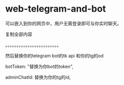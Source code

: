 # web-telegram-and-bot
可以嵌入到你的网页中，用户无需登录即可与你实时聊天。



复制全部内容

。。。。。。。。。。。。。。。。。。。。。。。。

然后替换你的telegram bot的tk api 和你的tg的od




botToken: "替换为你bot的token",



adminChatId: 替换为你的tg的id,
